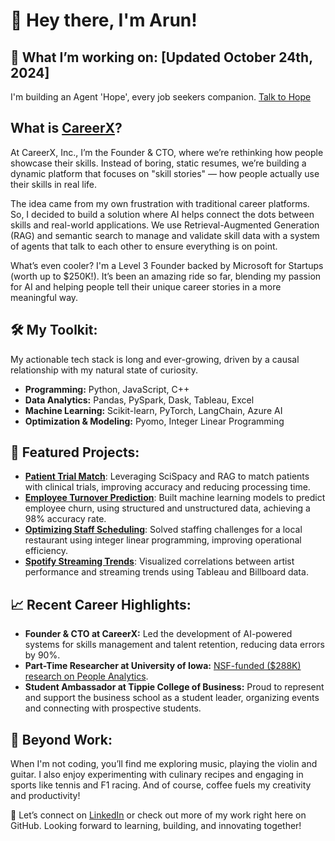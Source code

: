 # 👋 Hey there, I'm Arun!

## **🌟 What I’m working on:** [Updated October 24th, 2024]

I'm building an Agent 'Hope', every job seekers companion. [Talk to Hope](https://www.careerx.app/register)

## **What is [CareerX](https://www.careerx.app)?**

At CareerX, Inc., I’m the Founder & CTO, where we’re rethinking how people showcase their skills. Instead of boring, static resumes, we’re building a dynamic platform that focuses on "skill stories" — how people actually use their skills in real life.

The idea came from my own frustration with traditional career platforms. So, I decided to build a solution where AI helps connect the dots between skills and real-world applications. We use Retrieval-Augmented Generation (RAG) and semantic search to manage and validate skill data with a system of agents that talk to each other to ensure everything is on point.

What’s even cooler? I'm a Level 3 Founder backed by Microsoft for Startups (worth up to $250K!). It’s been an amazing ride so far, blending my passion for AI and helping people tell their unique career stories in a more meaningful way.

## **🛠️ My Toolkit:**

My actionable tech stack is long and ever-growing, driven by a causal relationship with my natural state of curiosity.

- **Programming:** Python, JavaScript, C++
- **Data Analytics:** Pandas, PySpark, Dask, Tableau, Excel
- **Machine Learning:** Scikit-learn, PyTorch, LangChain, Azure AI
- **Optimization & Modeling:** Pyomo, Integer Linear Programming


## **🚀 Featured Projects:**

- **[Patient Trial Match](https://github.com/arun98aol/patient-trial-match-scispacy-rag)**: Leveraging SciSpacy and RAG to match patients with clinical trials, improving accuracy and reducing processing time.
- **[Employee Turnover Prediction](https://github.com/arun98aol/prediciting-employee-turnover)**: Built machine learning models to predict employee churn, using structured and unstructured data, achieving a 98% accuracy rate.
- **[Optimizing Staff Scheduling](https://github.com/arun98aol/optimizing-staff-scheduling)**: Solved staffing challenges for a local restaurant using integer linear programming, improving operational efficiency.
- **[Spotify Streaming Trends](https://github.com/arun98aol/spotify-streaming-trends)**: Visualized correlations between artist performance and streaming trends using Tableau and Billboard data.

## **📈 Recent Career Highlights:**

- **Founder & CTO at CareerX:** Led the development of AI-powered systems for skills management and talent retention, reducing data errors by 90%.
- **Part-Time Researcher at University of Iowa:** [NSF-funded ($288K) research on People Analytics](https://tippie.uiowa.edu/news/2022/08/nsf-grant-help-tippie-faculty-study-gender-gaps-scientific-research).
- **Student Ambassador at Tippie College of Business:** Proud to represent and support the business school as a student leader, organizing events and connecting with prospective students.

## **🎸 Beyond Work:**

When I'm not coding, you’ll find me exploring music, playing the violin and guitar. I also enjoy experimenting with culinary recipes and engaging in sports like tennis and F1 racing. And of course, coffee fuels my creativity and productivity!

💬 Let’s connect on [LinkedIn](https://www.linkedin.com/in/arunganpa24/) or check out more of my work right here on GitHub. Looking forward to learning, building, and innovating together!
